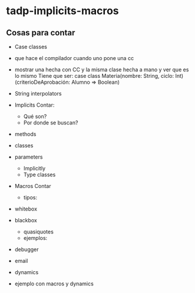 # tadp-implicits-macros

## Cosas para contar
- Case classes
 - que hace el compilador cuando uno pone una cc
 - mostrar una hecha con CC y la misma clase hecha a mano y ver que es lo mismo
   Tiene que ser:
     case class Materia(nombre: String, ciclo: Int)(criterioDeAprobación: Alumno => Boolean)
     
- String interpolators
     
- Implicits
 Contar:
   - Qué son?
   - Por donde se buscan?
 - methods
 - classes
 - parameters
   - Implicitly
   - Type classes
  
- Macros
   Contar
     - tipos:
- whitebox
- blackbox
     - quasiquotes
     - ejemplos:
- debugger
- email

- dynamics
 - ejemplo con macros y dynamics
